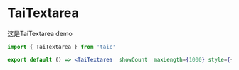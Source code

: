 # TaiTextarea

这是TaiTextarea demo

```jsx
import { TaiTextarea } from 'taic'

export default () => <TaiTextarea  showCount  maxLength={1000} style={{resize: 'none' }}/>

```
